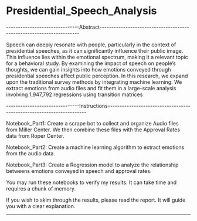 # Presidential_Speech_Analysis

-------------------------------Abstract---------------------------------------------------------------------

Speech can deeply resonate with people, particularly in the context of presidential
speeches, as it can significantly influence their public image. This influence lies within
the emotional spectrum, making it a relevant topic for a behavioral study. By examining
the impact of speech on people’s thoughts, we can gain insights into how emotions conveyed
through presidential speeches affect public perception. In this research, we expand upon the
traditional survey methods by integrating machine learning. We extract emotions from audio files
and fit them in a large-scale analysis involving 1,947,792 regressions using transition matrices

-------------------------------Instructions---------------------------------------------------------------------

Notebook_Part1: Create a scrape bot to collect and organize Audio files from Miller Center. We then combine these files
           with the Approval Rates data from Roper Center. 

Notebook_Part2: Create a machine learning algorithm to extract emotions from the audio data. 

Notebook_Part3: Create a Regression model to analyze the relationship betweens emotions conveyed in speech
           and approval rates.

You may run these notebooks to verify my results. It can take time and requires a chunk of memory.

If you wish to skim through the results, please read the report. It will guide you with a clear explanation.

-----------------------------------------------------------------------------------------------------------
